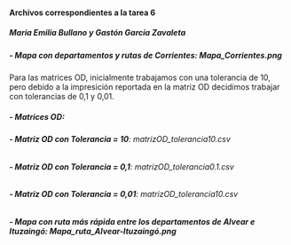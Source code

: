 #### Archivos correspondientes a la tarea 6
##### Maria Emilia Bullano y Gastón García Zavaleta


##### __- Mapa con departamentos y rutas de Corrientes__: Mapa_Corrientes.png

Para las matrices OD, inicialmente trabajamos con una tolerancia de 10, pero debido a la impresición reportada en la matriz OD decidimos trabajar con tolerancias de 0,1 y 0,01.
##### __- Matrices OD__: 
###### __- Matriz OD con Tolerancia = 10__: matrizOD_tolerancia10.csv
###### __- Matriz OD con Tolerancia = 0,1__: matrizOD_tolerancia0.1.csv
###### __- Matriz OD con Tolerancia = 0,01__: matrizOD_tolerancia10.csv

##### __- Mapa con ruta más rápida entre los departamentos de Alvear e Ituzaingó__: Mapa_ruta_Alvear-Ituzaingó.png
